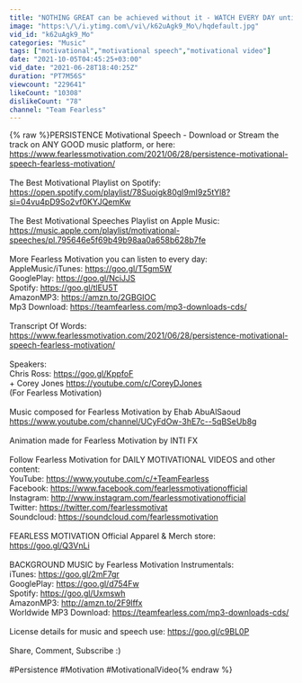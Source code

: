```yaml
---
title: "NOTHING GREAT can be achieved without it - WATCH EVERY DAY until you SUCCEED!"
image: "https:\/\/i.ytimg.com\/vi\/k62uAgk9_Mo\/hqdefault.jpg"
vid_id: "k62uAgk9_Mo"
categories: "Music"
tags: ["motivational","motivational speech","motivational video"]
date: "2021-10-05T04:45:25+03:00"
vid_date: "2021-06-28T18:40:25Z"
duration: "PT7M56S"
viewcount: "229641"
likeCount: "10308"
dislikeCount: "78"
channel: "Team Fearless"
---
```

{% raw %}PERSISTENCE Motivational Speech - Download or Stream the track on ANY GOOD music platform, or here: <a rel="nofollow" target="blank" href="https://www.fearlessmotivation.com/2021/06/28/persistence-motivational-speech-fearless-motivation/">https://www.fearlessmotivation.com/2021/06/28/persistence-motivational-speech-fearless-motivation/</a><br /><br />The Best Motivational Playlist on Spotify: <a rel="nofollow" target="blank" href="https://open.spotify.com/playlist/78Suoigk80gI9mI9z5tYl8?si=04vu4pD9So2vf0KYJQemKw">https://open.spotify.com/playlist/78Suoigk80gI9mI9z5tYl8?si=04vu4pD9So2vf0KYJQemKw</a><br /><br />The Best Motivational Speeches Playlist on Apple Music: <a rel="nofollow" target="blank" href="https://music.apple.com/playlist/motivational-speeches/pl.795646e5f69b49b98aa0a658b628b7fe">https://music.apple.com/playlist/motivational-speeches/pl.795646e5f69b49b98aa0a658b628b7fe</a><br /><br />More Fearless Motivation you can listen to every day:<br />AppleMusic/iTunes: <a rel="nofollow" target="blank" href="https://goo.gl/T5gm5W">https://goo.gl/T5gm5W</a><br />GooglePlay: <a rel="nofollow" target="blank" href="https://goo.gl/NciJJS">https://goo.gl/NciJJS</a><br />Spotify: <a rel="nofollow" target="blank" href="https://goo.gl/tlEU5T">https://goo.gl/tlEU5T</a><br />AmazonMP3: <a rel="nofollow" target="blank" href="https://amzn.to/2GBGIOC">https://amzn.to/2GBGIOC</a><br />Mp3 Download: <a rel="nofollow" target="blank" href="https://teamfearless.com/mp3-downloads-cds/">https://teamfearless.com/mp3-downloads-cds/</a><br /><br />Transcript Of Words: <a rel="nofollow" target="blank" href="https://www.fearlessmotivation.com/2021/06/28/persistence-motivational-speech-fearless-motivation/">https://www.fearlessmotivation.com/2021/06/28/persistence-motivational-speech-fearless-motivation/</a><br /><br />Speakers:<br />Chris Ross: <a rel="nofollow" target="blank" href="https://goo.gl/KppfoF">https://goo.gl/KppfoF</a><br />+ Corey Jones <a rel="nofollow" target="blank" href="https://youtube.com/c/CoreyDJones">https://youtube.com/c/CoreyDJones</a><br />(For Fearless Motivation)<br /><br />Music composed for Fearless Motivation by Ehab AbuAlSaoud <a rel="nofollow" target="blank" href="https://www.youtube.com/channel/UCyFdOw-3hE7c--5qBSeUb8g">https://www.youtube.com/channel/UCyFdOw-3hE7c--5qBSeUb8g</a><br /><br />Animation made for Fearless Motivation by INTI FX<br /><br />Follow Fearless Motivation for DAILY MOTIVATIONAL VIDEOS and other content:<br />YouTube: <a rel="nofollow" target="blank" href="https://www.youtube.com/c/+TeamFearless">https://www.youtube.com/c/+TeamFearless</a><br />Facebook: <a rel="nofollow" target="blank" href="https://www.facebook.com/fearlessmotivationofficial">https://www.facebook.com/fearlessmotivationofficial</a><br />Instagram: <a rel="nofollow" target="blank" href="http://www.instagram.com/fearlessmotivationofficial">http://www.instagram.com/fearlessmotivationofficial</a><br />Twitter: <a rel="nofollow" target="blank" href="https://twitter.com/fearlessmotivat">https://twitter.com/fearlessmotivat</a><br />Soundcloud: <a rel="nofollow" target="blank" href="https://soundcloud.com/fearlessmotivation">https://soundcloud.com/fearlessmotivation</a><br /><br />FEARLESS MOTIVATION Official Apparel &amp; Merch store: <a rel="nofollow" target="blank" href="https://goo.gl/Q3VnLi">https://goo.gl/Q3VnLi</a><br /><br />BACKGROUND MUSIC by Fearless Motivation Instrumentals:<br />iTunes: <a rel="nofollow" target="blank" href="https://goo.gl/2mF7gr">https://goo.gl/2mF7gr</a><br />GooglePlay: <a rel="nofollow" target="blank" href="https://goo.gl/d754Fw">https://goo.gl/d754Fw</a><br />Spotify: <a rel="nofollow" target="blank" href="https://goo.gl/Uxmswh">https://goo.gl/Uxmswh</a><br />AmazonMP3: <a rel="nofollow" target="blank" href="http://amzn.to/2F9lffx">http://amzn.to/2F9lffx</a><br />Worldwide MP3 Download: <a rel="nofollow" target="blank" href="https://teamfearless.com/mp3-downloads-cds/">https://teamfearless.com/mp3-downloads-cds/</a><br /><br />License details for music and speech use: <a rel="nofollow" target="blank" href="https://goo.gl/c9BL0P">https://goo.gl/c9BL0P</a><br /><br />Share, Comment, Subscribe :)<br /><br />#Persistence #Motivation #MotivationalVideo{% endraw %}
